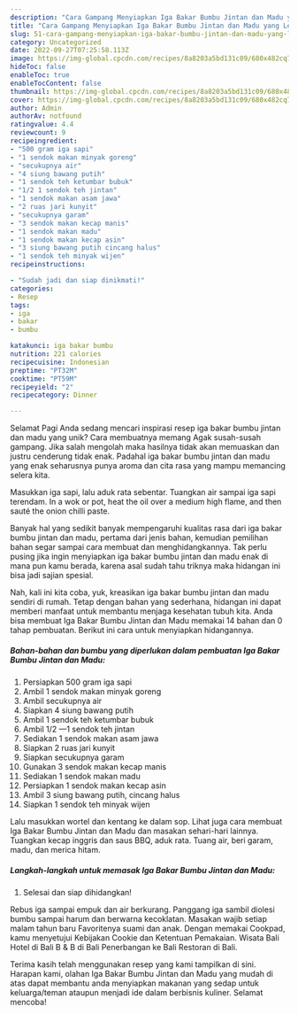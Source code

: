 ```yaml
---
description: "Cara Gampang Menyiapkan Iga Bakar Bumbu Jintan dan Madu yang Lezat Sekali"
title: "Cara Gampang Menyiapkan Iga Bakar Bumbu Jintan dan Madu yang Lezat Sekali"
slug: 51-cara-gampang-menyiapkan-iga-bakar-bumbu-jintan-dan-madu-yang-lezat-sekali
category: Uncategorized
date: 2022-09-27T07:25:58.113Z
image: https://img-global.cpcdn.com/recipes/8a8203a5bd131c09/680x482cq70/iga-bakar-bumbu-jintan-dan-madu-foto-resep-utama.jpg
hideToc: false
enableToc: true
enableTocContent: false
thumbnail: https://img-global.cpcdn.com/recipes/8a8203a5bd131c09/680x482cq70/iga-bakar-bumbu-jintan-dan-madu-foto-resep-utama.jpg
cover: https://img-global.cpcdn.com/recipes/8a8203a5bd131c09/680x482cq70/iga-bakar-bumbu-jintan-dan-madu-foto-resep-utama.jpg
author: Admin
authorAv: notfound
ratingvalue: 4.4
reviewcount: 9
recipeingredient:
- "500 gram iga sapi"
- "1 sendok makan minyak goreng"
- "secukupnya air"
- "4 siung bawang putih"
- "1 sendok teh ketumbar bubuk"
- "1/2 1 sendok teh jintan"
- "1 sendok makan asam jawa"
- "2 ruas jari kunyit"
- "secukupnya garam"
- "3 sendok makan kecap manis"
- "1 sendok makan madu"
- "1 sendok makan kecap asin"
- "3 siung bawang putih cincang halus"
- "1 sendok teh minyak wijen"
recipeinstructions:

- "Sudah jadi dan siap dinikmati!"
categories:
- Resep
tags:
- iga
- bakar
- bumbu

katakunci: iga bakar bumbu 
nutrition: 221 calories
recipecuisine: Indonesian
preptime: "PT32M"
cooktime: "PT59M"
recipeyield: "2"
recipecategory: Dinner

---
```



Selamat Pagi Anda sedang mencari inspirasi resep iga bakar bumbu jintan dan madu yang unik? Cara membuatnya memang Agak susah-susah gampang. Jika salah mengolah maka hasilnya tidak akan memuaskan dan justru cenderung tidak enak. Padahal iga bakar bumbu jintan dan madu yang enak seharusnya punya aroma dan cita rasa yang mampu memancing selera kita.


Masukkan iga sapi, lalu aduk rata sebentar. Tuangkan air sampai iga sapi terendam. In a wok or pot, heat the oil over a medium high flame, and then sauté the onion chilli paste.

Banyak hal yang sedikit banyak mempengaruhi kualitas rasa dari iga bakar bumbu jintan dan madu, pertama dari jenis bahan, kemudian pemilihan bahan segar sampai cara membuat dan menghidangkannya. Tak perlu pusing jika ingin menyiapkan iga bakar bumbu jintan dan madu enak di mana pun kamu berada, karena asal sudah tahu triknya maka hidangan ini bisa jadi sajian spesial.


Nah, kali ini kita coba, yuk, kreasikan iga bakar bumbu jintan dan madu sendiri di rumah. Tetap dengan bahan yang sederhana, hidangan ini dapat memberi manfaat untuk membantu menjaga kesehatan tubuh kita. Anda bisa membuat Iga Bakar Bumbu Jintan dan Madu memakai 14 bahan dan 0 tahap pembuatan. Berikut ini cara untuk menyiapkan hidangannya.

<!--inarticleads1-->

##### Bahan-bahan dan bumbu yang diperlukan dalam pembuatan Iga Bakar Bumbu Jintan dan Madu:

1. Persiapkan 500 gram iga sapi
1. Ambil 1 sendok makan minyak goreng
1. Ambil secukupnya air
1. Siapkan 4 siung bawang putih
1. Ambil 1 sendok teh ketumbar bubuk
1. Ambil 1/2 —1 sendok teh jintan
1. Sediakan 1 sendok makan asam jawa
1. Siapkan 2 ruas jari kunyit
1. Siapkan secukupnya garam
1. Gunakan 3 sendok makan kecap manis
1. Sediakan 1 sendok makan madu
1. Persiapkan 1 sendok makan kecap asin
1. Ambil 3 siung bawang putih, cincang halus
1. Siapkan 1 sendok teh minyak wijen


Lalu masukkan wortel dan kentang ke dalam sop. Lihat juga cara membuat Iga Bakar Bumbu Jintan dan Madu dan masakan sehari-hari lainnya. Tuangkan kecap inggris dan saus BBQ, aduk rata. Tuang air, beri garam, madu, dan merica hitam. 

<!--inarticleads2-->

##### Langkah-langkah untuk memasak Iga Bakar Bumbu Jintan dan Madu:


1. Selesai dan siap dihidangkan!

Rebus iga sampai empuk dan air berkurang. Panggang iga sambil diolesi bumbu sampai harum dan berwarna kecoklatan. Masakan wajib setiap malam tahun baru Favoritenya suami dan anak. Dengan memakai Cookpad, kamu menyetujui Kebijakan Cookie dan Ketentuan Pemakaian. Wisata Bali Hotel di Bali B &amp; B di Bali Penerbangan ke Bali Restoran di Bali. 

Terima kasih telah menggunakan resep yang kami tampilkan di sini. Harapan kami, olahan Iga Bakar Bumbu Jintan dan Madu yang mudah di atas dapat membantu anda menyiapkan makanan yang sedap untuk keluarga/teman ataupun menjadi ide dalam berbisnis kuliner. Selamat mencoba!
